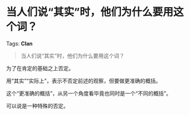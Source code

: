 # 当人们说“其实”时，他们为什么要用这个词？

Tags: **Clan**

> 当人们说“其实”时，他们为什么要用这个词？

为了在肯定的基础之上否定。

用“其实”“实际上”，表示不否定前述的观察，但要做更准确的概括。

这个“更准确的概括”，从另一个角度看毕竟也同时是一个“不同的概括”。

可以说是一种特殊的否定。



